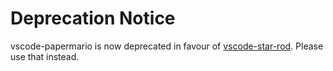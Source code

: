 # Deprecation Notice

vscode-papermario is now deprecated in favour of [vscode-star-rod](https://github.com/nanaian/vscode-star-rod). Please use that instead.
